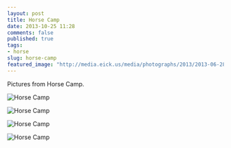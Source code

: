 ```yaml
---
layout: post
title: Horse Camp
date: 2013-10-25 11:28
comments: false
published: true
tags:
- horse
slug: horse-camp
featured_image: "http://media.eick.us/media/photographs/2013/2013-06-28/horse-camp-2013-06-28-at-18-51-23-1.jpg"
---
```

Pictures from Horse Camp.

![Horse Camp](http://media.eick.us/media/photographs/2013/2013-06-28/horse-camp-2013-06-28-at-18-51-23-1.jpg)

![Horse Camp](http://media.eick.us/media/photographs/2013/2013-06-28/horse-camp-2013-06-28-at-18-51-23.jpg)

![Horse Camp](http://media.eick.us/media/photographs/2013/2013-07-12/horse-camp-2013-07-12-at-20-34-18-1.jpg)

![Horse Camp](http://media.eick.us/media/photographs/2013/2013-07-12/horse-camp-2013-07-12-at-20-34-18.jpg)
